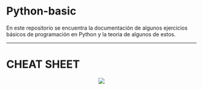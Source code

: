 # Python-basic
En este repositorio se encuentra la documentación de algunos ejercicios básicos de programación en Python y la teoria de algunos de estos.
***
# CHEAT SHEET

<div align="center"><img src="https://i.ibb.co/tQT6VvX/cheatsheet.png"></div>

